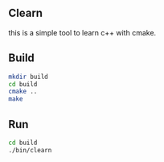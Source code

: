 ## Clearn

this is a simple tool to learn c++ with cmake.

## Build

```bash
mkdir build
cd build
cmake ..
make
```

## Run

```bash
cd build
./bin/clearn
```